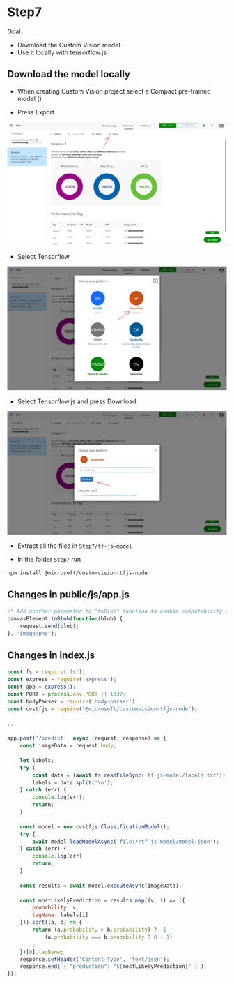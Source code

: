 # Step7
Goal:
* Download the Custom Vision model
* Use it locally with tensorflow.js

## Download the model locally

- When creating Custom Vision project select a Compact pre-trained model (<SCREENSHOT>)

- Press Export


![Press Export](../assets/screenshots/0_export_model_1.png "Press Export")

- Select Tensorflow

![Select Tensorflow](../assets/screenshots/0_export_model_2.png "Select Tensorflow")

- Select Tensorflow.js and press Download

![Select Tensorflow.js and press Download](../assets/screenshots/0_export_model_3.png "Select Tensorflow.js and press Download")

- Extract all the files in `Step7/tf-js-model`

- In the folder `Step7` run

```
npm install @microsoft/customvision-tfjs-node
```

## Changes in public/js/app.js
```javascript
/* Add another parameter to "toBlob" function to enable compatibility with Tensorflow.js */
canvasElement.toBlob(function(blob) {
    request.send(blob);
}, "image/png");
```

## Changes in index.js
```javascript
const fs = require('fs');
const express = require('express');
const app = express();
const PORT = process.env.PORT || 1337;
const bodyParser = require('body-parser')
const cvstfjs = require("@microsoft/customvision-tfjs-node");

...

app.post('/predict', async (request, response) => {
    const imageData = request.body;

    let labels;
    try {
        const data = (await fs.readFileSync('tf-js-model/labels.txt')).toString();
        labels = data.split('\n');
    } catch (err) {
        console.log(err);
        return;
    }
    
    const model = new cvstfjs.ClassificationModel();
    try {
        await model.loadModelAsync('file://tf-js-model/model.json');
    } catch (err) {
        console.log(err)
        return;
    }

    const results = await model.executeAsync(imageData);
    
    const mostLikelyPrediction = results.map((v, i) => ({
        probability: v,
        tagName: labels[i]
    })).sort((a, b) => {
        return (a.probability > b.probability) ? -1 :
            (a.probability === b.probability ? 0 : 1)
        ;
    })[0].tagName;
    response.setHeader('Content-Type', 'text/json');
    response.end(`{ "prediction": "${mostLikelyPrediction}" }`);
});
```
